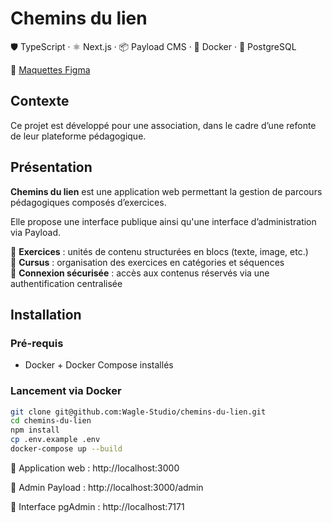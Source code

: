 # Chemins du lien

🛡️ TypeScript · ⚛️ Next.js · 📦 Payload CMS · 🐳 Docker · 🐘 PostgreSQL

🔗 [Maquettes Figma](https://www.figma.com/design/lKdSHdWN1PsyFuTJhorYNJ/ACR?node-id=0-1&t=PnL7ZpLJ0yJlfbI5-1)

## Contexte

Ce projet est développé pour une association, dans le cadre d’une refonte de leur plateforme pédagogique.

## Présentation

**Chemins du lien** est une application web permettant la gestion de parcours pédagogiques composés d’exercices.

Elle propose une interface publique ainsi qu'une interface d’administration via Payload.

🔹 **Exercices** : unités de contenu structurées en blocs (texte, image, etc.)  
🔹 **Cursus** : organisation des exercices en catégories et séquences  
🔹 **Connexion sécurisée** : accès aux contenus réservés via une authentification centralisée

## Installation

### Pré-requis

- Docker + Docker Compose installés

### Lancement via Docker

```bash
git clone git@github.com:Wagle-Studio/chemins-du-lien.git
cd chemins-du-lien
npm install
cp .env.example .env
docker-compose up --build
```

🔗 Application web : http://localhost:3000

🔗 Admin Payload : http://localhost:3000/admin

🔗 Interface pgAdmin : http://localhost:7171
